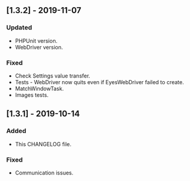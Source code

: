## [1.3.2] - 2019-11-07
### Updated
- PHPUnit version.
- WebDriver version.
### Fixed
- Check Settings value transfer.
- Tests - WebDriver now quits even if EyesWebDriver failed to create.
- MatchWindowTask.
- Images tests.

## [1.3.1] - 2019-10-14
### Added 
- This CHANGELOG file.
### Fixed
- Communication issues.